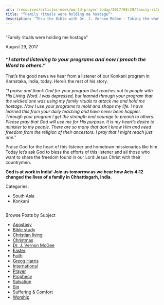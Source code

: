 ```yaml
---
url: /resources/articles-news/world-prayer-today/2017/08/29/family-rituals-were-holding-me-hostage
title: "“Family rituals were holding me hostage”"
description: "Thru the Bible with Dr. J. Vernon McGee - Taking the whole Word to the whole world"
---
```







## 
 “Family rituals were holding me hostage”


August 29, 2017
![]()




### *“I started listening to your programs and now I preach the Word to others.”*


That’s the good news we hear from a listener of our Konkani program in Karnataka, India, today. Here’s the rest of his story.


*“I praise and thank God for your program that reaches out to people with His Living Word. I was depressed, but learned through your program that the wicked one was using my family rituals to attack me and hold me hostage. Now I use your programs to mold and shape my life. I have learned this from your daily teaching and have never been happier. Through your program I get the strength and courage to preach to others. Please pray that God will use me for His purpose. It is my heart’s desire to minister to my people. There are so many that don’t know Him and need freedom from the religion of their ancestors. I pray that I might reach just one.”*


Praise God for the heart of this listener and hometown missionaries like him. Today let’s ask God to bless the efforts of this listener and all those who want to share the freedom found in our Lord Jesus Christ with their countrymen.


**God is at work in India! Join us tomorrow as we hear how Acts 4:12 changed the lives of a family in Chhattisgarh, India.**



Categories: 


* South Asia
* Konkani









## 
 Browse Posts by Subject


* [Apostasy](/resources/articles-news/-in-tags/tags/Apostasy)
* [Bible study](/resources/articles-news/-in-tags/tags/Bible-study)
* [Christian living](/resources/articles-news/-in-tags/tags/Christian-living)
* [Christmas](/resources/articles-news/-in-tags/tags/Christmas)
* [Dr. J. Vernon McGee](/resources/articles-news/-in-tags/tags/Dr-J-Vernon-McGee)
* [Easter](/resources/articles-news/-in-tags/tags/easter)
* [Faith](/resources/articles-news/-in-tags/tags/Faith)
* [Gregg Harris](/resources/articles-news/-in-tags/tags/Gregg-Harris)
* [International](/resources/articles-news/-in-tags/tags/International)
* [Prayer](/resources/articles-news/-in-tags/tags/prayer)
* [Prophecy](/resources/articles-news/-in-tags/tags/Prophecy)
* [Salvation](/resources/articles-news/-in-tags/tags/Salvation)
* [Sin](/resources/articles-news/-in-tags/tags/sin)
* [Suffering & Comfort](/resources/articles-news/-in-tags/tags/Suffering-Comfort)
* [Worship](/resources/articles-news/-in-tags/tags/worship)






